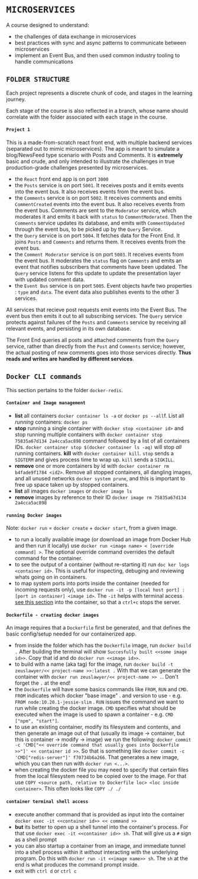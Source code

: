 # `MICROSERVICES`

A course designed to understand:

- the challenges of data exchange in microservices
- best practices with sync and async patterns to communicate between microservices
- implement an Event Bus, and then used common industry tooling to handle communications

## `FOLDER STRUCTURE`

Each project represents a discrete chunk of code, and stages in the learning journey.

Each stage of the course is also reflected in a branch, whose name should correlate with the folder associated with each stage in the course.

#### `Project 1`

This is a made-from-scratch react front end, with multiple backend services (separated out to mimic microservices). The app is meant to simulate a blog/NewsFeed type scenario with Posts and Comments. It is **extremely** basic and crude, and only intended to illustrate the challenges in true production-grade challenges presented by microservices.

- the `React` front end app is on port `3000`
- the `Posts` service is on port `5001`. It receives posts and it emits events into the event bus. It also receives events from the event bus.
- the `Comments` service is on port `5002`. It receives comments and emits `CommentCreated` events into the event bus. It also receives events from the event bus. Comments are sent to the `Moderator` service, which moderates it and emits it back with `status` to `CommentModerated`. Then the `Comments` service updates its database, and emits with `CommentUpdated` through the event bus, to be picked up by the `Query` Service.
- the `Query` service is on port `5004`. It fetches data for the Front End. It joins `Posts` and `Comments` and returns them. It receives events from the event bus.
- the `Comment Moderator` service is on port `5003`. It receives events from the event bus. It moderates the `status` flag on `Comments` and emits an event that notifies subscribers that comments have been updated. The `Query` service listens for this update to update the presentation layer with updated comment data.
- the `Event Bus` service is on port `5005`. Event objects havfe two properties : `type` and `data`. The event data also publishes events to the other 3 services.

All services that recieve post requests emit events into the Event Bus. The event bus then emits it out to all subscribing services.
The `Query` service protects against failures of the `Posts` and `Comments` service by receiving all relevant events, and persisting in its own database.

The Front End queries all posts and attached comments from the `Query` service, rather than directly from the `Post` and `Comments` service; however, the actual posting of new comments goes into those services directly. **Thus reads and writes are handled by different services**.

## `Docker CLI commands`

This section pertains to the folder `docker-redis`.

#### `Container and Image management`

- **list** all containers `docker container ls -a` or `docker ps --all`f. List all _running_ containers: `docker ps`
- **stop** running a single container with `docker stop <container id>` and stop running multiple containers with `docker container stop 75835a67d134 2a4cca5ac898` command followed by a list of all containers IDs. `docker container stop $(docker container ls -aq)` will stop _all_ running containers. **kill** with `docker container kill`. `stop` sends a `SIGTERM` and gives process time to wrap up. `kill` sends a `SIGKILL`.
- **remove** one or more containers by id with `docker container rm b4fade9f1784 <id2>`. Remove all stopped containers, all dangling images, and all unused networks `docker system prune`, and this is important to free up space taken up by stopped containers.
- **list** all images `docker images` or `docker image ls`
- **remove** images by reference to their ID `docker image rm 75835a67d134 2a4cca5ac898`

#### `running Docker images`

Note: `docker run` = `docker create` + `docker start`, from a given image.

- to run a locally available image (or download an image from Docker Hub and then run it locally) use `docker run <image name> < [override command] >`. The optional override command overrides the default command for the container.
- to see the output of a container (without re-starting it) run `doc ker logs <container id>`. This is useful for inspecting, debuging and reviewing whats going on in containers.
- to map system ports into ports inside the container (needed for incoming requests only), use `docker run -it -p [local host port] : [port in container] <image id>`. The `-it` helps with terminal access [see this section](#container-terminal-shell-access) into the container, so that a `ctrl+c` stops the server.

#### `Dockerfile - creating docker images`

An image requires that a `Dockerfile` first be generated, and that defines the basic config/setup needed for our containerized app.

- from inside the folder which has the `Dockerfile` image, run `docker build .` After building the terminal will show `Succesfully built <<some image id>>`. Copy that id and do `docker run <<image id>>`.
- to build with a name (aka tag) for the image, run `docker build -t zeuslawyer/<< project-name >>:latest .` With that we can generate the container with `docker run zeuslawyer/<< project-name >> .`. Don't forget the `.` at the end!
- the `Dockerfile` will have some basics commands like `FROM`, `RUN` and `CMD`. `FROM` indicates which docker "base image" . and version to use - e.g. `FROM node:10.20.1-jessie-slim` . `RUN` issues the command we want to run while creating the docker image. `CMD` specifies what should be executed when the image is used to spawn a container - e.g. `CMD ["npm", "start"]`.
- to use an existing container, modify its filesystem and contents, and then generate an image out of that (usually its image -> container, but this is container -> modify -> image) we run the following: `docker commit -c 'CMD["<< override command that usually goes into Dockerfile >>"]' << container id >>`. So that is something like `docker commit -c 'CMD["redis-server"]' f70734b6a266`. That generates a new image, which you can then run with `docker run <...>`.
- when creating the docker file you may need to specify that certain files from the local filesystem need to be copied over to the image. For that use `COPY <source path, relative to Dockerfile loc> <loc inside container>`. This often looks like `COPY ./ ./`

#### `container terminal shell access`

- execute another command that is provided as input into the container `docker exec -it <<container id>> << command >>`
- **but** its better to open up a shell tunnel into the container's process. For that use `docker exec -it <<container id>> sh`. That will give us a `#` sign as a shell prompt
- you can also startup a container from an image, and immediate tunnel into a shell process within it _without_ interacting with the underlying program. Do this with `docker run -it <<image name>> sh`. The `sh` at the end is what produces the command prompt inside.
- exit with `ctrl d` or `ctrl c`

